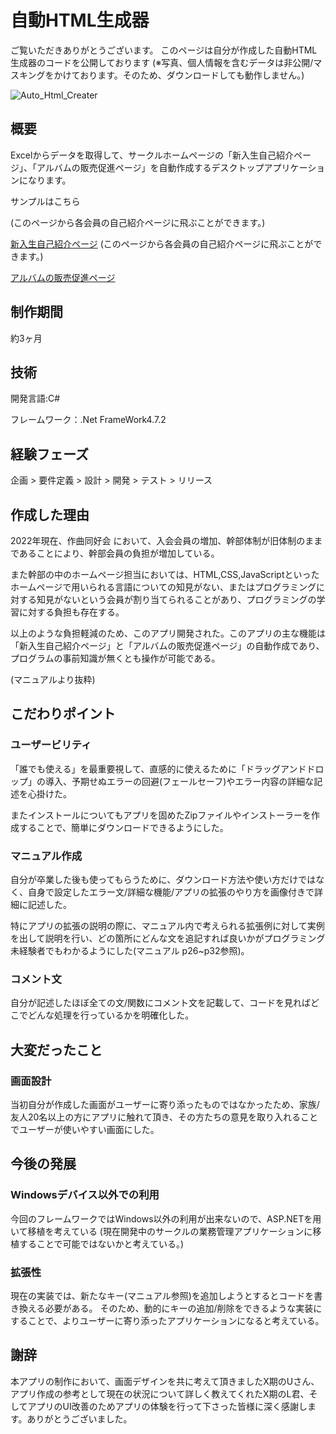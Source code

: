 # 自動HTML生成器
ご覧いただきありがとうございます。 このページは自分が作成した自動HTML生成器のコードを公開しております
(※写真、個人情報を含むデータは非公開/マスキングをかけております。そのため、ダウンロードしても動作しません。)

![Auto_Html_Creater](https://github.com/aoto2025recruit/AutoHTML_Creater/assets/151368384/7bd7081a-9738-4dce-9cf8-b1f9db6ab1ad)


## 概要
Excelからデータを取得して、サークルホームページの「新入生自己紹介ページ」、「アルバムの販売促進ページ」を自動作成するデスクトップアプリケーションになります。

サンプルはこちら

(このページから各会員の自己紹介ページに飛ぶことができます。)

[新入生自己紹介ページ](http://www.otomidori.at-ninja.jp/members.html) (このページから各会員の自己紹介ページに飛ぶことができます。)



[アルバムの販売促進ページ](http://www.otomidori.at-ninja.jp/works.html)

## 制作期間
約3ヶ月

## 技術
開発言語:C#

フレームワーク：.Net FrameWork4.7.2

## 経験フェーズ
企画 > 要件定義 > 設計 > 開発 > テスト > リリース

## 作成した理由
2022年現在、作曲同好会 において、入会会員の増加、幹部体制が旧体制のままであることにより、幹部会員の負担が増加している。

また幹部の中のホームページ担当においては、HTML,CSS,JavaScriptといったホームページで用いられる言語についての知見がない、またはプログラミングに対する知見がないという会員が割り当てられることがあり、プログラミングの学習に対する負担も存在する。

以上のような負担軽減のため、このアプリ開発された。このアプリの主な機能は「新入生自己紹介ページ」と「アルバムの販売促進ページ」の自動作成であり、プログラムの事前知識が無くとも操作が可能である。

(マニュアルより抜粋)

## こだわりポイント
### ユーザービリティ
「誰でも使える」を最重要視して、直感的に使えるために「ドラッグアンドドロップ」の導入、予期せぬエラーの回避(フェールセーフ)やエラー内容の詳細な記述を心掛けた。

またインストールについてもアプリを固めたZipファイルやインストーラーを作成することで、簡単にダウンロードできるようにした。

### マニュアル作成
自分が卒業した後も使ってもらうために、ダウンロード方法や使い方だけではなく、自身で設定したエラー文/詳細な機能/アプリの拡張のやり方を画像付きで詳細に記述した。

特にアプリの拡張の説明の際に、マニュアル内で考えられる拡張例に対して実例を出して説明を行い、どの箇所にどんな文を追記すれば良いかがプログラミング未経験者でもわかるようにした(マニュアル p26~p32参照)。


### コメント文
自分が記述したほぼ全ての文/関数にコメント文を記載して、コードを見ればどこでどんな処理を行っているかを明確化した。


## 大変だったこと
### 画面設計
当初自分が作成した画面がユーザーに寄り添ったものではなかったため、家族/友人20名以上の方にアプリに触れて頂き、その方たちの意見を取り入れることでユーザーが使いやすい画面にした。


## 今後の発展
### Windowsデバイス以外での利用
今回のフレームワークではWindows以外の利用が出来ないので、ASP.NETを用いて移植を考えている
(現在開発中のサークルの業務管理アプリケーションに移植することで可能ではないかと考えている。)

### 拡張性
現在の実装では、新たなキー(マニュアル参照)を追加しようとするとコードを書き換える必要がある。
そのため、動的にキーの追加/削除をできるような実装にすることで、よりユーザーに寄り添ったアプリケーションになると考えている。

## 謝辞
本アプリの制作において、画面デザインを共に考えて頂きましたX期のUさん、アプリ作成の参考として現在の状況について詳しく教えてくれたX期のL君、そしてアプリのUI改善のためアプリの体験を行って下さった皆様に深く感謝します。ありがとうございました。
